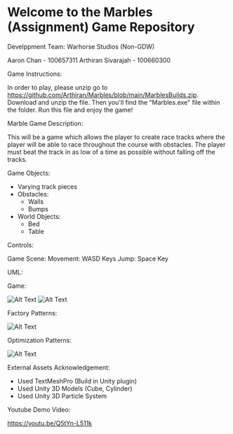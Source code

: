 # Welcome to the Marbles (Assignment) Game Repository

Develppment Team:
Warhorse Studios (Non-GDW)

Aaron Chan - 100657311
Arthiran Sivarajah - 100660300

Game Instructions:

In order to play, please unzip go to https://github.com/Arthiran/Marbles/blob/main/MarblesBuilds.zip. Download and unzip the file. Then you'll find the "Marbles.exe" file within the folder. Run this file and enjoy the game!

 
Marble Game Description: 

This will be a game which allows the player to create race tracks where the player will be able to race throughout the course with obstacles.
The player must beat the track in as low of a time as possible without falling off the tracks.

Game Objects:

- Varying track pieces
- Obstacles:
    - Walls
    - Bumps
- World Objects:
    - Bed
    - Table

Controls: 

Game Scene:
    Movement: WASD Keys
    Jump: Space Key

UML:

Game:

![Alt Text](https://github.com/Arthiran/Marbles/blob/main/UML/UML1.png)
![Alt Text](https://github.com/Arthiran/Marbles/blob/main/UML/UML2.png)

Factory Patterns:

![Alt Text](https://github.com/Arthiran/Marbles/blob/main/UML/UML3.png)

Optimization Patterns:

![Alt Text](https://github.com/Arthiran/Marbles/blob/main/UML/UML4.png)

External Assets Acknowledgement:
- Used TextMeshPro (Build in Unity plugin)
- Used Unity 3D Models (Cube, Cylinder)
- Used Unity 3D Particle System

Youtube Demo Video:

https://youtu.be/Q5tYn-L511k